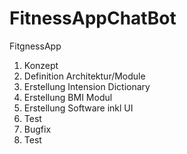 # FitnessAppChatBot
FitgnessApp

1. Konzept
2. Definition Architektur/Module
4. Erstellung Intension Dictionary 
5. Erstellung BMI Modul
6. Erstellung Software inkl UI
7. Test
8. Bugfix
9. Test
